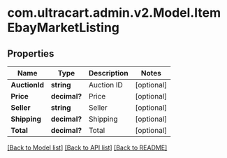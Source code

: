 # com.ultracart.admin.v2.Model.ItemEbayMarketListing
## Properties

Name | Type | Description | Notes
------------ | ------------- | ------------- | -------------
**AuctionId** | **string** | Auction ID | [optional] 
**Price** | **decimal?** | Price | [optional] 
**Seller** | **string** | Seller | [optional] 
**Shipping** | **decimal?** | Shipping | [optional] 
**Total** | **decimal?** | Total | [optional] 

[[Back to Model list]](../README.md#documentation-for-models) [[Back to API list]](../README.md#documentation-for-api-endpoints) [[Back to README]](../README.md)

